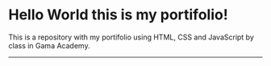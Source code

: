 # Hello World this is my portifolio!

This is a repository with my portifolio using HTML, CSS and JavaScript by class in Gama Academy.

---


